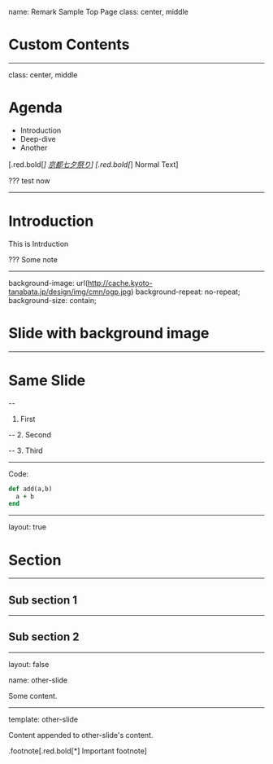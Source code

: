 name: Remark Sample Top Page
class: center, middle

# Custom Contents

---
class: center, middle

# Agenda

* Introduction
* Deep-dive
* Another

[.red.bold[*] [京都七夕祭り](http://www.kyoto-tanabata.jp/)]
[.red.bold[*] Normal Text]

???
test now

---

# Introduction


This is Intrduction

???
Some note

---

background-image: url(http://cache.kyoto-tanabata.jp/design/img/cmn/ogp.jpg)
background-repeat: no-repeat;
background-size: contain;

# Slide with background image

---

# Same Slide

--
1. First

--
2. Second

--
3. Third

---
Code:

```ruby
def add(a,b)
  a + b
end
```

---

layout: true

# Section

---

## Sub section 1

---

## Sub section 2

---
layout: false

name: other-slide

Some content.

---
template: other-slide

Content appended to other-slide's content.

.footnote[.red.bold[*] Important footnote]
